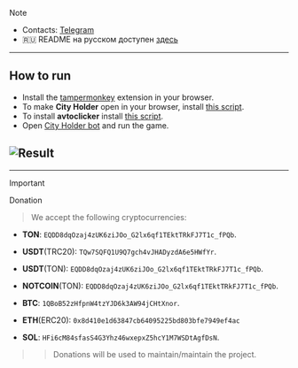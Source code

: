 > [!NOTE]
> - Contacts: [Telegram](https://t.me/qNkkkkkk) 
> - 🇷🇺 README на русском доступен [здесь](README.md)
---
## How to run
- Install the [tampermonkey](https://chromewebstore.google.com/detail/tampermonkey/dhdgffkkebhmkfjojejmpbldmpobfkfo) extension in your browser.
- To make **City Holder** open in your browser, install [this script](https://github.com/qNkkkk/City-Holder-Autoclicker/blob/main/Open%20on%20the%20web).
- To install **avtoclicker** install [this script](https://github.com/qNkkkk/City-Holder-Autoclicker/blob/main/script.js).
- Open [City Holder bot](https://t.me/cityholder/game?startapp=5278492883) and run the game.

## ![Result](result.gif)

---
> [!IMPORTANT] 
> Donation
> 
> > We accept the following cryptocurrencies:
> 
> - **TON**: `EQDD8dqOzaj4zUK6ziJOo_G2lx6qf1TEktTRkFJ7T1c_fPQb`.
> 
> - **USDT**(TRC20): `TQw7SQFQ1U9Q7gch4vJHADyzdA6e5HWfYr`.
> 
> - **USDT**(TON): `EQDD8dqOzaj4zUK6ziJOo_G2lx6qf1TEktTRkFJ7T1c_fPQb`.
> 
> - **NOTCOIN**(TON): `EQDD8dqOzaj4zUK6ziJOo_G2lx6qf1TEktTRkFJ7T1c_fPQb`.
> 
> - **BTC**: `1QBoB52zHfpnW4tzYJD6k3AW94jCHtXnor`.
>
> - **ETH**(ERC20): `0x8d410e1d63847cb64095225bd803bfe7949ef4ac`
>
> - **SOL**: `HFi6cM84sfasS4G3Yhz46wxepxZ5hcY1M7WSDtAgfDsN`.
>
> > > Donations will be used to maintain/maintain the project.

